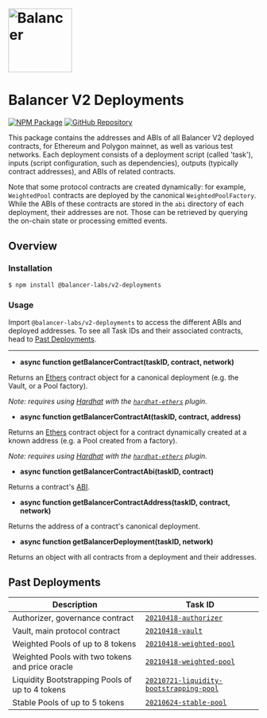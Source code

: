 # <img src="../../logo.svg" alt="Balancer" height="128px">

# Balancer V2 Deployments

[![NPM Package](https://img.shields.io/npm/v/@balancer-labs/v2-deployments.svg)](https://www.npmjs.org/package/@balancer-labs/v2-deployments)
[![GitHub Repository](https://img.shields.io/badge/github-master-lightgrey?logo=github)](https://github.com/balancer-labs/balancer-v2-monorepo/tree/master/pkg/deployments)

This package contains the addresses and ABIs of all Balancer V2 deployed contracts, for Ethereum and Polygon mainnet, as well as various test networks. Each deployment consists of a deployment script (called 'task'), inputs (script configuration, such as dependencies), outputs (typically contract addresses), and ABIs of related contracts.

Note that some protocol contracts are created dynamically: for example, `WeightedPool` contracts are deployed by the canonical `WeightedPoolFactory`. While the ABIs of these contracts are stored in the `abi` directory of each deployment, their addresses are not. Those can be retrieved by querying the on-chain state or processing emitted events.

## Overview

### Installation

```console
$ npm install @balancer-labs/v2-deployments
```

### Usage

Import `@balancer-labs/v2-deployments` to access the different ABIs and deployed addresses. To see all Task IDs and their associated contracts, head to [Past Deployments](#past-deployments).

----

* **async function getBalancerContract(taskID, contract, network)**

Returns an [Ethers](https://docs.ethers.io/v5/) contract object for a canonical deployment (e.g. the Vault, or a Pool factory).

_Note: requires using [Hardhat](https://hardhat.org/) with the [`hardhat-ethers`](https://hardhat.org/plugins/nomiclabs-hardhat-ethers.html) plugin._

* **async function getBalancerContractAt(taskID, contract, address)**

Returns an [Ethers](https://docs.ethers.io/v5/) contract object for a contract dynamically created at a known address (e.g. a Pool created from a factory).

_Note: requires using [Hardhat](https://hardhat.org/) with the [`hardhat-ethers`](https://hardhat.org/plugins/nomiclabs-hardhat-ethers.html) plugin._

* **async function getBalancerContractAbi(taskID, contract)**

Returns a contract's [ABI](https://docs.soliditylang.org/en/latest/abi-spec.html).

* **async function getBalancerContractAddress(taskID, contract, network)**

Returns the address of a contract's canonical deployment.

* **async function getBalancerDeployment(taskID, network)**

Returns an object with all contracts from a deployment and their addresses.

## Past Deployments

| Description                                     | Task ID                                                                                  |
| ----------------------------------------------- | ---------------------------------------------------------------------------------------- |
| Authorizer, governance contract                 | [`20210418-authorizer`](./tasks/20210418-authorizer)                                     |
| Vault, main protocol contract                   | [`20210418-vault`](./tasks/20210418-vault)                                               |
| Weighted Pools of up to 8 tokens                | [`20210418-weighted-pool`](./tasks/20210418-weighted-pool)                               |
| Weighted Pools with two tokens and price oracle | [`20210418-weighted-pool`](./tasks/20210418-weighted-pool)                               |
| Liquidity Bootstrapping Pools of up to 4 tokens | [`20210721-liquidity-bootstrapping-pool`](./tasks/20210721-liquidity-bootstrapping-pool) |
| Stable Pools of up to 5 tokens                  | [`20210624-stable-pool`](./tasks/20210624-stable-pool)                                   |
